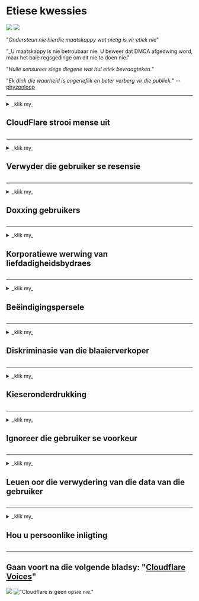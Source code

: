 # Etiese kwessies

![](https://codeberg.org/crimeflare/cloudflare-tor/media/branch/master/image/itsreallythatbad.jpg)
![](https://codeberg.org/crimeflare/cloudflare-tor/media/branch/master/image/telegram/c81238387627b4bfd3dcd60f56d41626.jpg)

"_Ondersteun nie hierdie maatskappy wat nietig is vir etiek nie_"

"_U maatskappy is nie betroubaar nie. U beweer dat DMCA afgedwing word, maar het baie regsgedinge om dit nie te doen nie."

"_Hulle sensureer slegs diegene wat hul etiek bevraagteken._"

"_Ek dink die waarheid is ongerieflik en beter verberg vir die publiek._" -- [phyzonloop](https://twitter.com/phyzonloop)


---


<details>
<summary> _klik my_

## CloudFlare strooi mense uit
</summary>


Cloudflare stuur spam-e-posse aan gebruikers wat nie Cloudflare is nie.

- Stuur slegs e-pos aan intekenare wat hulle aangemeld het
- As die gebruiker "stop" sê, moet hy ophou om e-pos te stuur

Dit is so eenvoudig. Maar Cloudflare gee nie om nie.
Cloudflare het gesê die gebruik van hul diens [kan alle spammers of aanvallers stop](https://support.cloudflare.com/hc/en-us/articles/200170066-Will-activating-Cloudflare-stop-all-spammers-or-attackers- ).
Hoe kan ons _Cloudflare-spammers_ stop sonder om Cloudflare te aktiveer?


![](https://codeberg.org/crimeflare/cloudflare-tor/media/branch/master/image/cfspam01.jpg)
![](https://codeberg.org/crimeflare/cloudflare-tor/media/branch/master/image/cfspam03.jpg)
![](https://codeberg.org/crimeflare/cloudflare-tor/media/branch/master/image/cfspam02.jpg)
![](https://codeberg.org/crimeflare/cloudflare-tor/media/branch/master/image/cfspambrittany.jpg)
![](https://codeberg.org/crimeflare/cloudflare-tor/media/branch/master/image/cfspamtwtr.jpg)

</details>

---

<details>
<summary> _klik my_

## Verwyder die gebruiker se resensie
</summary>


Cloudflare-sensuur [negatiewe resensies](https://web.archive.org/web/20191116004046/https://www.trustpilot.com/reviews/5aa6ee0ed5a5700a7c8cf853). As u _anti-Cloudflare_-teks op Twitter plaas, het u die kans om 'n [antwoord] te kry (https://twitter.com/CloudflareHelp/status/1126051764917145601) van [Cloudflare-werknemer](cloudflare_inc/cloudflare_members.txt) met "_[Nee, dit is nie](PEOPLE.md) _ "-boodskap nie. As u 'n negatiewe resensie op enige beoordelingswebwerf plaas, sal hulle probeer om [sensuur](https://twitter.com/phyzonloop/status/1178836176985366529) [it](https://twitter.com/dxgl_org/status/1178722159432220672 ).


![](https://codeberg.org/crimeflare/cloudflare-tor/media/branch/master/image/cfcenrev_01.jpg)
![](https://codeberg.org/crimeflare/cloudflare-tor/media/branch/master/image/cfcenrev_02.jpg)
![](https://codeberg.org/crimeflare/cloudflare-tor/media/branch/master/image/cfcenrev_03.jpg)

</details>

---

<details>
<summary> _klik my_

## Doxxing gebruikers
</summary>


Cloudflare het 'n enorme [teisteringprobleem](https://web.archive.org/web/20171024040313/http://www.businessinsider.com/cloudflare-ceo-suggests-people-who-report-online-abuse-use -fake-name-2017-5).
Cloudflare [deel persoonlike inligting](https://archive.ph/ePdvi) van diegene wat [wie](https://twitter.com/ZJemptv/status/898299709634248704) [kla](https://twitter.com/TinyPirate/status/554718958176067584) [ongeveer](https://twitter.com/remembrancermx/status/1010329041235148802) [gehuisves](https://twitter.com/Bridaguy/status/915003769280172037) [webwerwe](https://twitter com/HelloAndrew/status/897260208845500416). Hulle vra jou soms om voorsiening te maak
u ware ID. As u nie geteister wil word nie, [aangerand](https://twitter.com/NiteShade925/status/1158469203420205056), [geswot](https://boingboing.net/2015/01/19/invasion-boards -set-out-to-rui.html) of [vermoor](https://twitter.com/RusEmbUSA/status/1187363092793040901), jy moet beter wegbly van Cloudflared-webwerwe.


![](https://codeberg.org/crimeflare/cloudflare-tor/media/branch/master/image/cfdox_what.jpg)
![](https://codeberg.org/crimeflare/cloudflare-tor/media/branch/master/image/cfdox_swat.jpg)
![](https://codeberg.org/crimeflare/cloudflare-tor/media/branch/master/image/cfdox_kill.jpg)
![](https://codeberg.org/crimeflare/cloudflare-tor/media/branch/master/image/cfdox_threat.jpg)
![](https://codeberg.org/crimeflare/cloudflare-tor/media/branch/master/image/cfdox_dox.jpg)
![](https://codeberg.org/crimeflare/cloudflare-tor/media/branch/master/image/cfdox_ex1.jpg)
![](https://codeberg.org/crimeflare/cloudflare-tor/media/branch/master/image/cfdox_ex2.jpg)

</details>

---

<details>
<summary> _klik my_

## Korporatiewe werwing van liefdadigheidsbydraes
</summary>


CloudFlare vra [vra](https://web.archive.org/web/20191112033605/https://opencollective.com/cloudflarecollective#section-about) vir liefdadigheidsbydraes. Dit is verskriklik dat 'n Amerikaanse korporasie om liefdadigheidsorganisasies sal vra saam met organisasies sonder winsoogmerk wat goeie redes het. As u daarvan hou om [mense te blokkeer of tyd van ander mense te mors](PEOPLE.md), wil u dalk pizzas bestel vir werknemers van Cloudflare.


![](https://codeberg.org/crimeflare/cloudflare-tor/media/branch/master/image/cfdonate.jpg)

</details>

---

<details>
<summary> _klik my_

## Beëindigingspersele
</summary>


Wat sal u doen as u werf _waarlik af gaan? Daar is berigte dat Cloudflare [verwyder](https://twitter.com/stefan_eady/status/1126033791267426304) [gebruiker](https://twitter.com/derivativeburke/status/903755267053117440) [konfigurasie](https://twitter.com/lordscarlet/status/1046785164792205314) of [stopdiens sonder enige waarskuwing](https://twitter.com/svolentin/status/1227324408475344896), [in stilte](https://twitter.com/BlnaryMlke/status/1194339461984854018). Ons stel voor dat u 'n beter verskaffer] vind (what-to-do.md).

![](https://codeberg.org/crimeflare/cloudflare-tor/media/branch/master/image/cftmnt.jpg)

</details>

---

<details>
<summary> _klik my_

## Diskriminasie van die blaaierverkoper
</summary>


CloudFlare verleen voorkeurbehandeling aan diegene wat Firefox gebruik, terwyl gebruikers van nie-Tor-Browser bo Tor vyandige behandeling gee.
Tor-gebruikers van wie met reg weier om nie-vrye JavaScript uit te voer, ontvang ook vyandige behandeling.
Hierdie toegangsongelykheid is 'n netwerkneutraliteit en magsmisbruik.

![](https://codeberg.org/crimeflare/cloudflare-tor/media/branch/master/image/browdifftbcx.gif)

- Links: `Tor Browser`, Right:` Chrome`. Dieselfde IP-adres.

![](https://codeberg.org/crimeflare/cloudflare-tor/media/branch/master/image/browserdiff.jpg)

- Links: `[Tor Browser] Javascript is gedeaktiveer, koekie geaktiveer`
- Regs: `[Chrome] Javascript aangeskakel, koekie gedeaktiveer`

![](https://codeberg.org/crimeflare/cloudflare-tor/media/branch/master/image/cfsiryoublocked.jpg)

- QuteBrowser (klein blaaier) sonder Tor (Clearnet IP)

| *** Browser *** | *** Toegangsbehandeling *** |
| --- | --- |
| Tor Browser (Javascript aangeskakel) | toegang toegelaat |
| Firefox (Javascript aangeskakel) | toegang degradeer |
| Chroom (Javascript aangeskakel) | toegang degradeer (stoot Google reCAPTCHA) |
| Chromium of Firefox (Javascript is afgeskakel) | toegang geweier (stoot * gebreek * Google reCAPTCHA) |
| Chromium of Firefox (koekie gedeaktiveer) | toegang geweier |
| QuteBrowser | toegang geweier |
| lynx | toegang geweier |
| w3m | toegang geweier |
| wget | toegang geweier |


"_Hoekom nie die klankknoppie gebruik om maklike uitdagings op te los nie? _"

Ja, daar is 'n klankknoppie, maar dit werk altyd [werk nie oor Tor] nie (https://trac.torproject.org/projects/tor/ticket/23840). U sal hierdie boodskap kry as u daarop klik:

```
Probeer later weer
U rekenaar of netwerk stuur moontlik outomatiese navrae.
Om ons gebruikers te beskerm, kan ons nie u versoek op die oomblik verwerk nie.
Besoek ons ​​hulppagina vir meer inligting
```

</details>

---

<details>
<summary> _klik my_

## Kieseronderdrukking
</summary>


Kiesers in Amerikaanse state registreer om uiteindelik te stem via die webwerf van die staatsekretaris in die staat waarin hulle woon.
Republikeinse beheerde staatsekretariskantore doen kiesersonderdrukking deur die webwerf van die staatsekretaris deur Cloudflare te benader.
Cloudflare se vyandige behandeling van Tor-gebruikers, sy MITM-posisie as 'n gesentraliseerde wêreldwye punt van toesig, en sy nadelige rol in die geheel
maak voornemende kiesers huiwerig om te registreer. Veral liberale is geneig om privaatheid te aanvaar. Kiesersregistrasievorms versamel sensitiewe inligting oor die politieke leun van die kieser, sy persoonlike fisieke adres, nommer van die sosiale sekerheid en die geboortedatum.
Die meeste state maak slegs 'n deelversameling van die inligting in die openbaar beskikbaar, maar Cloudflare sien daardie inligting *** wanneer iemand registreer om te stem.

Let daarop dat papierregistrasie nie Cloudflare omseil nie omdat die sekretaris van werknemers van die staat se inligtingstoerusting waarskynlik die
Cloudflare-webwerf om die data in te voer.

![](https://codeberg.org/crimeflare/cloudflare-tor/media/branch/master/image/cfvotm_01.jpg)
![](https://codeberg.org/crimeflare/cloudflare-tor/media/branch/master/image/cfvotm_02.jpg)

- Change.org is 'n bekende webwerf vir die insameling van stemme en aksies. "[mense oral begin veldtogte, mobiliseer ondersteuners en werk saam met besluitnemers om oplossings te kry.](https://web.archive.org/web/20200206120027/https://www.change.org/about)"
Ongelukkig kan baie mense glad nie verander.org nie agv Cloudflare se aggressiewe filter. Hulle word geblokkeer om die petisie te onderteken en word hulle dus van 'n demokratiese proses uitgesluit. Die gebruik van 'n ander platform wat nie met 'n wolk verweer is nie, soos [OpenPetition](https://www.openpetition.eu/content/about_us), help om die probleem op te los.

![](https://codeberg.org/crimeflare/cloudflare-tor/media/branch/master/image/changeorgasn.jpg)
![](https://codeberg.org/crimeflare/cloudflare-tor/media/branch/master/image/changeorgtor.jpg)

- Cloudflare se "[Atheense projek](https://www.cloudflare.com/athenian/)" bied gratis beskerming op ondernemingsvlak aan webwerwe vir plaaslike en plaaslike verkiesings. Hulle het gesê "hul kiesers kan toegang tot verkiesingsinligting en registrasie van kiesers kry", maar dit is 'n leuen omdat baie mense eenvoudig nie die webwerf kan besoek nie.

</details>

---

<details>
<summary> _klik my_

## Ignoreer die gebruiker se voorkeur
</summary>


As u intekening weier, verwag u dat u geen e-pos daaroor sal ontvang nie. Cloudflare ignoreer die voorkeur van die gebruiker en deel data met derdeparty-ondernemings [sonder toestemming van die kliënt](https://twitter.com/thexpaw/status/1108424723233419264). As u hul gratis plan gebruik, stuur hulle soms e-pos aan u waarin u vra om maandelikse intekening te koop.

![](https://codeberg.org/crimeflare/cloudflare-tor/media/branch/master/image/cfviopl_tp.jpg)

</details>

---

<details>
<summary> _klik my_

## Leuen oor die verwydering van die data van die gebruiker
</summary>


Volgens hierdie [ex-cloudflare-kliënt se blog](https://shkspr.mobi/blog/2019/11/can-you-trust-cloudflare-with-your-personal-data/) lieg Cloudflare oor die verwydering van rekeninge. Deesdae hou baie [ondernemings u data](https://justdeleteme.xyz/) nadat u u rekening gesluit of verwyder het. Die meeste goeie ondernemings noem dit in hul privaatheidsbeleid. Cloudflare? Geen.

```
2019-08-05 CloudFlare het my 'n bevestiging gestuur dat hulle my rekening verwyder het.
2019-10-02 Ek het 'n e-pos van CloudFlare ontvang "omdat ek 'n klant is"
```

Cloudflare het nie geweet van die woord "verwyder" nie. As dit regtig verwyder is, waarom kry die gewese kliënt dan 'n e-pos? Hy het ook genoem dat Cloudflare se privaatheidsbeleid nie daaroor praat nie.

```
Hul nuwe privaatheidsbeleid maak nie melding van die bewaring van data vir 'n jaar nie.
```

![](https://codeberg.org/crimeflare/cloudflare-tor/media/branch/master/image/cfviopl_notdel.jpg)

Hoe kan u Cloudflare vertrou as [hul privaatheidsbeleid 'n LIE is](https://twitter.com/daviddlow/status/1197787135526555648)?

</details>

---

<details>
<summary> _klik my_

## Hou u persoonlike inligting
</summary>


Die uitvee van Cloudflare-rekening is [hard vlak](https://justdeleteme.xyz/).

```
Dien 'n ondersteuningskaartjie in met die kategorie "Rekening",
en versoek om die rekening te verwyder in die boodskapliggaam.
U hoef geen domeine of kredietkaarte aan u rekening te hê voordat u dit verwyder nie.
```

U sal hierdie bevestigings-e-pos ontvang (https://twitter.com/originalesushi/status/1199041528414527495).

![](https://codeberg.org/crimeflare/cloudflare-tor/media/branch/master/image/cf_deleteandkeep.jpg)

"Ons het begin om u verwyderingsversoek te verwerk" maar "Ons sal aanhou om u persoonlike inligting te stoor".

Kan u dit "vertrou"?

</details>

---

## Gaan voort na die volgende bladsy: "[Cloudflare Voices](../PEOPLE.md)"

![](https://codeberg.org/crimeflare/cloudflare-tor/media/branch/master/image/freemoldybread.jpg)
!["Cloudflare is geen opsie nie."](https://codeberg.org/crimeflare/cloudflare-tor/media/branch/master/image/cfisnotanoption.jpg)
